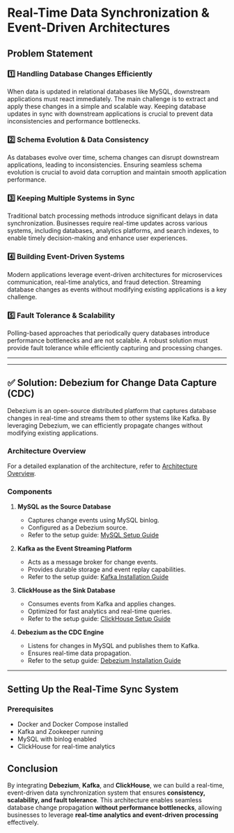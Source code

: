 # Real-Time Data Synchronization & Event-Driven Architectures

## Problem Statement

### 1️⃣ Handling Database Changes Efficiently
When data is updated in relational databases like MySQL, downstream applications must react immediately. The main challenge is to extract and apply these changes in a simple and scalable way. Keeping database updates in sync with downstream applications is crucial to prevent data inconsistencies and performance bottlenecks.

<!-- <div style="text-align: center;">
  <img src="https://github.com/user-attachments/assets/fcd631b6-6a60-42d1-b331-ea3fa211af92" width="300" height="300" alt="Database Changes">
</div> -->

### 2️⃣ Schema Evolution & Data Consistency
As databases evolve over time, schema changes can disrupt downstream applications, leading to inconsistencies. Ensuring seamless schema evolution is crucial to avoid data corruption and maintain smooth application performance.

<!-- <div style="text-align: center;">
  <img src="https://github.com/user-attachments/assets/c04363e9-d5ea-4857-b6d3-3590b23df09a" width="300" height="300" alt="Schema Evolution">
</div> -->

### 3️⃣ Keeping Multiple Systems in Sync
Traditional batch processing methods introduce significant delays in data synchronization. Businesses require real-time updates across various systems, including databases, analytics platforms, and search indexes, to enable timely decision-making and enhance user experiences.

<!-- <div style="text-align: center;">
  <img src="https://github.com/user-attachments/assets/070d3264-659a-449e-940d-a920a7f569a2" width="300" height="300" alt="Keeping Multiple Systems in Sync">
</div> -->

### 4️⃣ Building Event-Driven Systems
Modern applications leverage event-driven architectures for microservices communication, real-time analytics, and fraud detection. Streaming database changes as events without modifying existing applications is a key challenge.

<!-- <div style="text-align: center;">
  <img src="https://github.com/user-attachments/assets/43e2204c-28fb-4107-bc25-09db0a6e3e70" width="300" height="300" alt="Building Event-Driven Systems">
</div> -->

### 5️⃣ Fault Tolerance & Scalability
Polling-based approaches that periodically query databases introduce performance bottlenecks and are not scalable. A robust solution must provide fault tolerance while efficiently capturing and processing changes.

<!-- <div style="text-align: center;">
  <img src="https://github.com/user-attachments/assets/1dd75a3f-bbc5-4b1d-9125-8fdb8d2a6e0f" width="300" height="300" alt="Fault Tolerance">
</div> -->

---

---

## ✅ Solution: Debezium for Change Data Capture (CDC)
Debezium is an open-source distributed platform that captures database changes in real-time and streams them to other systems like Kafka. By leveraging Debezium, we can efficiently propagate changes without modifying existing applications.

### Architecture Overview
For a detailed explanation of the architecture, refer to [Architecture Overview](https://github.com/Datavolt/debezium-cdc/blob/main/docs/01_Architecture.md).

### Components

1. **MySQL as the Source Database**
    - Captures change events using MySQL binlog.
    - Configured as a Debezium source.
    - Refer to the setup guide: [MySQL Setup Guide](https://github.com/Datavolt/debezium-cdc/blob/main/docs/03_MySQL_Source.md)

2. **Kafka as the Event Streaming Platform**
    - Acts as a message broker for change events.
    - Provides durable storage and event replay capabilities.
    - Refer to the setup guide: [Kafka Installation Guide](https://github.com/Datavolt/debezium-cdc/blob/main/docs/04_kafka_installation.md)

3. **ClickHouse as the Sink Database**
    - Consumes events from Kafka and applies changes.
    - Optimized for fast analytics and real-time queries.
    - Refer to the setup guide: [ClickHouse Setup Guide](https://github.com/Datavolt/debezium-cdc/blob/main/docs/05_Clickhouse_Sink.md)

4. **Debezium as the CDC Engine**
    - Listens for changes in MySQL and publishes them to Kafka.
    - Ensures real-time data propagation.
    - Refer to the setup guide: [Debezium Installation Guide](https://github.com/Datavolt/debezium-cdc/blob/main/docs/06_debezium_installation.md)

---

## Setting Up the Real-Time Sync System

### Prerequisites
- Docker and Docker Compose installed
- Kafka and Zookeeper running
- MySQL with binlog enabled
- ClickHouse for real-time analytics

## Conclusion
By integrating **Debezium**, **Kafka**, and **ClickHouse**, we can build a real-time, event-driven data synchronization system that ensures **consistency, scalability, and fault tolerance**. This architecture enables seamless database change propagation **without performance bottlenecks**, allowing businesses to leverage **real-time analytics and event-driven processing** effectively.
